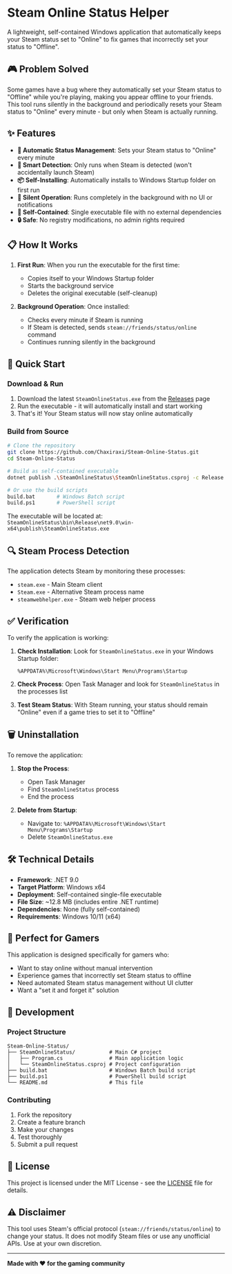 # Steam Online Status Helper

A lightweight, self-contained Windows application that automatically keeps your Steam status set to "Online" to fix games that incorrectly set your status to "Offline".

## 🎮 Problem Solved

Some games have a bug where they automatically set your Steam status to "Offline" while you're playing, making you appear offline to your friends. This tool runs silently in the background and periodically resets your Steam status to "Online" every minute - but only when Steam is actually running.

## ✨ Features

- **🔄 Automatic Status Management**: Sets your Steam status to "Online" every minute
- **🎯 Smart Detection**: Only runs when Steam is detected (won't accidentally launch Steam)
- **📦 Self-Installing**: Automatically installs to Windows Startup folder on first run
- **🤫 Silent Operation**: Runs completely in the background with no UI or notifications
- **🚀 Self-Contained**: Single executable file with no external dependencies
- **🔒 Safe**: No registry modifications, no admin rights required

## 📋 How It Works

1. **First Run**: When you run the executable for the first time:
   - Copies itself to your Windows Startup folder
   - Starts the background service
   - Deletes the original executable (self-cleanup)

2. **Background Operation**: Once installed:
   - Checks every minute if Steam is running
   - If Steam is detected, sends `steam://friends/status/online` command
   - Continues running silently in the background

## 🚀 Quick Start

### Download & Run
1. Download the latest `SteamOnlineStatus.exe` from the [Releases](../../releases) page
2. Run the executable - it will automatically install and start working
3. That's it! Your Steam status will now stay online automatically

### Build from Source
```bash
# Clone the repository
git clone https://github.com/Chaxiraxi/Steam-Online-Status.git
cd Steam-Online-Status

# Build as self-contained executable
dotnet publish .\SteamOnlineStatus\SteamOnlineStatus.csproj -c Release -r win-x64 --self-contained true -p:PublishSingleFile=true -p:PublishTrimmed=true

# Or use the build scripts
build.bat       # Windows Batch script
build.ps1       # PowerShell script
```

The executable will be located at: `SteamOnlineStatus\bin\Release\net9.0\win-x64\publish\SteamOnlineStatus.exe`

## 🔍 Steam Process Detection

The application detects Steam by monitoring these processes:
- `steam.exe` - Main Steam client
- `Steam.exe` - Alternative Steam process name
- `steamwebhelper.exe` - Steam web helper process

## ✅ Verification

To verify the application is working:

1. **Check Installation**: Look for `SteamOnlineStatus.exe` in your Windows Startup folder:
   ```
   %APPDATA%\Microsoft\Windows\Start Menu\Programs\Startup
   ```

2. **Check Process**: Open Task Manager and look for `SteamOnlineStatus` in the processes list

3. **Test Steam Status**: With Steam running, your status should remain "Online" even if a game tries to set it to "Offline"

## 🗑️ Uninstallation

To remove the application:

1. **Stop the Process**: 
   - Open Task Manager
   - Find `SteamOnlineStatus` process
   - End the process

2. **Delete from Startup**:
   - Navigate to: `%APPDATA%\Microsoft\Windows\Start Menu\Programs\Startup`
   - Delete `SteamOnlineStatus.exe`

## 🛠️ Technical Details

- **Framework**: .NET 9.0
- **Target Platform**: Windows x64
- **Deployment**: Self-contained single-file executable
- **File Size**: ~12.8 MB (includes entire .NET runtime)
- **Dependencies**: None (fully self-contained)
- **Requirements**: Windows 10/11 (x64)

## 🎯 Perfect for Gamers

This application is designed specifically for gamers who:
- Want to stay online without manual intervention
- Experience games that incorrectly set Steam status to offline
- Need automated Steam status management without UI clutter
- Want a "set it and forget it" solution

## 🔧 Development

### Project Structure
```
Steam-Online-Status/
├── SteamOnlineStatus/           # Main C# project
│   ├── Program.cs               # Main application logic
│   └── SteamOnlineStatus.csproj # Project configuration
├── build.bat                    # Windows Batch build script
├── build.ps1                    # PowerShell build script
└── README.md                    # This file
```

### Contributing
1. Fork the repository
2. Create a feature branch
3. Make your changes
4. Test thoroughly
5. Submit a pull request

## 📄 License

This project is licensed under the MIT License - see the [LICENSE](LICENSE) file for details.

## ⚠️ Disclaimer

This tool uses Steam's official protocol (`steam://friends/status/online`) to change your status. It does not modify Steam files or use any unofficial APIs. Use at your own discretion.

---

**Made with ❤️ for the gaming community**
